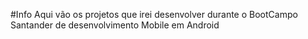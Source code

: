 #Info
Aqui vão os projetos que irei desenvolver durante o BootCampo Santander de desenvolvimento Mobile em Android
